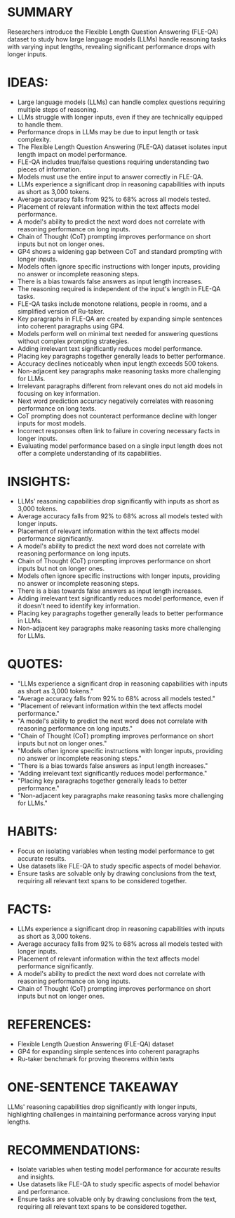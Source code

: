 # SUMMARY
Researchers introduce the Flexible Length Question Answering (FLE-QA) dataset to study how large language models (LLMs) handle reasoning tasks with varying input lengths, revealing significant performance drops with longer inputs.

# IDEAS:
- Large language models (LLMs) can handle complex questions requiring multiple steps of reasoning.
- LLMs struggle with longer inputs, even if they are technically equipped to handle them.
- Performance drops in LLMs may be due to input length or task complexity.
- The Flexible Length Question Answering (FLE-QA) dataset isolates input length impact on model performance.
- FLE-QA includes true/false questions requiring understanding two pieces of information.
- Models must use the entire input to answer correctly in FLE-QA.
- LLMs experience a significant drop in reasoning capabilities with inputs as short as 3,000 tokens.
- Average accuracy falls from 92% to 68% across all models tested.
- Placement of relevant information within the text affects model performance.
- A model's ability to predict the next word does not correlate with reasoning performance on long inputs.
- Chain of Thought (CoT) prompting improves performance on short inputs but not on longer ones.
- GP4 shows a widening gap between CoT and standard prompting with longer inputs.
- Models often ignore specific instructions with longer inputs, providing no answer or incomplete reasoning steps.
- There is a bias towards false answers as input length increases.
- The reasoning required is independent of the input's length in FLE-QA tasks.
- FLE-QA tasks include monotone relations, people in rooms, and a simplified version of Ru-taker.
- Key paragraphs in FLE-QA are created by expanding simple sentences into coherent paragraphs using GP4.
- Models perform well on minimal text needed for answering questions without complex prompting strategies.
- Adding irrelevant text significantly reduces model performance.
- Placing key paragraphs together generally leads to better performance.
- Accuracy declines noticeably when input length exceeds 500 tokens.
- Non-adjacent key paragraphs make reasoning tasks more challenging for LLMs.
- Irrelevant paragraphs different from relevant ones do not aid models in focusing on key information.
- Next word prediction accuracy negatively correlates with reasoning performance on long texts.
- CoT prompting does not counteract performance decline with longer inputs for most models.
- Incorrect responses often link to failure in covering necessary facts in longer inputs.
- Evaluating model performance based on a single input length does not offer a complete understanding of its capabilities.

# INSIGHTS:
- LLMs' reasoning capabilities drop significantly with inputs as short as 3,000 tokens.
- Average accuracy falls from 92% to 68% across all models tested with longer inputs.
- Placement of relevant information within the text affects model performance significantly.
- A model's ability to predict the next word does not correlate with reasoning performance on long inputs.
- Chain of Thought (CoT) prompting improves performance on short inputs but not on longer ones.
- Models often ignore specific instructions with longer inputs, providing no answer or incomplete reasoning steps.
- There is a bias towards false answers as input length increases.
- Adding irrelevant text significantly reduces model performance, even if it doesn't need to identify key information.
- Placing key paragraphs together generally leads to better performance in LLMs.
- Non-adjacent key paragraphs make reasoning tasks more challenging for LLMs.

# QUOTES:
- "LLMs experience a significant drop in reasoning capabilities with inputs as short as 3,000 tokens."
- "Average accuracy falls from 92% to 68% across all models tested."
- "Placement of relevant information within the text affects model performance."
- "A model's ability to predict the next word does not correlate with reasoning performance on long inputs."
- "Chain of Thought (CoT) prompting improves performance on short inputs but not on longer ones."
- "Models often ignore specific instructions with longer inputs, providing no answer or incomplete reasoning steps."
- "There is a bias towards false answers as input length increases."
- "Adding irrelevant text significantly reduces model performance."
- "Placing key paragraphs together generally leads to better performance."
- "Non-adjacent key paragraphs make reasoning tasks more challenging for LLMs."

# HABITS:
- Focus on isolating variables when testing model performance to get accurate results.
- Use datasets like FLE-QA to study specific aspects of model behavior.
- Ensure tasks are solvable only by drawing conclusions from the text, requiring all relevant text spans to be considered together.

# FACTS:
- LLMs experience a significant drop in reasoning capabilities with inputs as short as 3,000 tokens.
- Average accuracy falls from 92% to 68% across all models tested with longer inputs.
- Placement of relevant information within the text affects model performance significantly.
- A model's ability to predict the next word does not correlate with reasoning performance on long inputs.
- Chain of Thought (CoT) prompting improves performance on short inputs but not on longer ones.

# REFERENCES:
- Flexible Length Question Answering (FLE-QA) dataset
- GP4 for expanding simple sentences into coherent paragraphs
- Ru-taker benchmark for proving theorems within texts

# ONE-SENTENCE TAKEAWAY
LLMs' reasoning capabilities drop significantly with longer inputs, highlighting challenges in maintaining performance across varying input lengths.

# RECOMMENDATIONS:
- Isolate variables when testing model performance for accurate results and insights.
- Use datasets like FLE-QA to study specific aspects of model behavior and performance.
- Ensure tasks are solvable only by drawing conclusions from the text, requiring all relevant text spans to be considered together.
